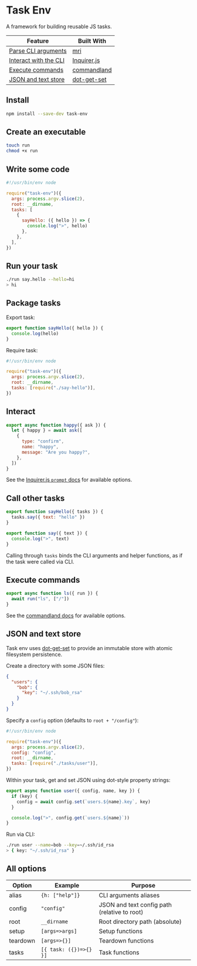 # Task Env

A framework for building reusable JS tasks.

| Feature                                     | Built With                                                     |
| ------------------------------------------- | -------------------------------------------------------------- |
| [Parse CLI arguments](#write-some-code)     | [mri](https://github.com/lukeed/mri#readme)                    |
| [Interact with the CLI](#interact)          | [Inquirer.js](https://github.com/SBoudrias/Inquirer.js#readme) |
| [Execute commands](#execute-commands)       | [commandland](https://github.com/winton/commandland#readme)    |
| [JSON and text store](#json-and-text-store) | [dot-get-set](https://github.com/invrs/dot-get-set#readme)     |

## Install

```bash
npm install --save-dev task-env
```

## Create an executable

```bash
touch run
chmod +x run
```

## Write some code

```js
#!/usr/bin/env node

require("task-env")({
  args: process.argv.slice(2),
  root: __dirname,
  tasks: [
    {
      sayHello: ({ hello }) => {
        console.log(">", hello)
      },
    },
  ],
})
```

## Run your task

```bash
./run say.hello --hello=hi
> hi
```

## Package tasks

Export task:

```js
export function sayHello({ hello }) {
  console.log(hello)
}
```

Require task:

```js
#!/usr/bin/env node

require("task-env")({
  args: process.argv.slice(2),
  root: __dirname,
  tasks: [require("./say-hello")],
})
```

## Interact

```js
export async function happy({ ask }) {
  let { happy } = await ask([
    {
      type: "confirm",
      name: "happy",
      message: "Are you happy?",
    },
  ])
}
```

See the [Inquirer.js `prompt` docs](https://github.com/SBoudrias/Inquirer.js#methods) for available options.

## Call other tasks

```js
export function sayHello({ tasks }) {
  tasks.say({ text: "hello" })
}

export function say({ text }) {
  console.log(">", text)
}
```

Calling through `tasks` binds the CLI arguments and helper functions, as if the task were called via CLI.

## Execute commands

```js
export async function ls({ run }) {
  await run("ls", ["/"])
}
```

See the [commandland docs](https://github.com/winton/commandland#execution-options) for available options.

## JSON and text store

Task env uses [dot-get-set](https://github.com/invrs/dot-get-set#readme) to provide an immutable store with atomic filesystem persistence.

Create a directory with some JSON files:

```json
{
  "users": {
    "bob": {
      "key": "~/.ssh/bob_rsa"
    }
  }
}
```

Specify a `config` option (defaults to `root + "/config"`):

```js
#!/usr/bin/env node

require("task-env")({
  args: process.argv.slice(2),
  config: "config",
  root: __dirname,
  tasks: [require("./tasks/user")],
})
```

Within your task, get and set JSON using dot-style property strings:

```js
export async function user({ config, name, key }) {
  if (key) {
    config = await config.set(`users.${name}.key`, key)
  }

  console.log(">", config.get(`users.${name}`))
}
```

Run via CLI:

```bash
./run user --name=bob --key=~/.ssh/id_rsa
> { key: "~/.ssh/id_rsa" }
```

## All options

| Option   | Example                | Purpose                                      |
| -------- | ---------------------- | -------------------------------------------- |
| alias    | `{h: ["help"]}`        | CLI arguments aliases                        |
| config   | `"config"`             | JSON and text config path (relative to root) |
| root     | `__dirname`            | Root directory path (absolute)               |
| setup    | `[args=>args]`         | Setup functions                              |
| teardown | `[args=>{}]`           | Teardown functions                           |
| tasks    | `[{ task: ({})=>{} }]` | Task functions                               |
